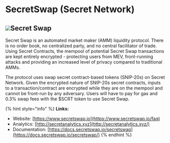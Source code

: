 # SecretSwap \(Secret Network\)

## ![](../../.gitbook/assets/image%20%283%29.png)Secret Swap

Secret Swap is an automated market maker \(AMM\) liquidity protocol. There is no order book, no centralized party, and no central facilitator of trade. Using Secret Contracts, the mempool of potential Secret Swap transactions are kept entirely encrypted - protecting users from MEV, front-running attacks and providing an increased level of privacy compared to traditional AMMs.

The protocol uses swap secret contract-based tokens \(SNIP-20s\) on Secret Network. Given the encrypted nature of SNIP-20s secret contracts, inputs to a transaction/contract are encrypted while they are on the mempool and cannot be front-run by any adversary. Users will have to pay for gas and 0.3% swap fees with the $SCRT token to use Secret Swap.

{% hint style="info" %}
**Links:**

* Website: [https://www.secretswap.io](https://www.secretswap.io/faq)
* Analytics: [http://secretanalytics.xyz](http://secretanalytics.xyz/)
* Documentation: [https://docs.secretswap.io/secretswap](https://docs.secretswap.io/secretswap/)
{% endhint %}

